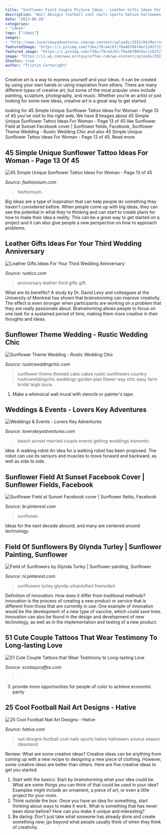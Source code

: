 ```yaml
---
title: "Sunflower Field Couple Picture Ideas - Leather Gifts Ideas For Your Third Wedding Anniversary"
description: "Nail designs football cool nails sports hative halloween source season ideastand"
date: "2023-06-28"
categories:
- "ideas"
tags: ["ideas"]
images:
- "http://www.loverskeyadventures.com/wp-content/uploads/2015/04/Married-Couple-Sunset-Picture-on-the-Beach.jpg"
featuredImage: "https://i.pinimg.com/736x/79/a4/67/79a46708f4ec1102f21fc13d1456e2b7--field-of-sunflowers-sunflower-print.jpg"
featured_image: "https://i.pinimg.com/736x/79/a4/67/79a46708f4ec1102f21fc13d1456e2b7--field-of-sunflowers-sunflower-print.jpg"
image: "https://i1.wp.com/www.ecstasycoffee.com/wp-content/uploads/2017/03/jamieselsewhere-coupletattoos.jpg?resize=750%2C644&amp;ssl=1"
ShowToc: true
author: "Tristin Cartwright"
---
```



Creative art is a way to express yourself and your ideas. It can be created by using your own hands or using inspiration from others. There are many different types of creative art, but some of the most popular ones include painting, sculpture, photography, and music. Whether you’re an artist or just looking for some new ideas, creative art is a great way to get started.

	

		
looking for 45 Simple Unique Sunflower Tattoo Ideas For Woman - Page 13 of 45 you've visit to the right web. We have 8 Images about 45 Simple Unique Sunflower Tattoo Ideas For Woman - Page 13 of 45 like Sunflower Field at Sunset Facebook cover | Sunflower fields, Facebook, Sunflower Theme Wedding - Rustic Wedding Chic and also 45 Simple Unique Sunflower Tattoo Ideas For Woman - Page 13 of 45. Read more:
		
    
## 45 Simple Unique Sunflower Tattoo Ideas For Woman - Page 13 Of 45

<img loading=lazy src="https://fashionsum.com/wp-content/uploads/2019/04/13-12.png" onerror="this.onerror=null;this.src='https://tse1.mm.bing.net/th?id=OIP.PeM1rB7yYGfMkIJUpHLmbAHaHo&amp;pid=15.1';" alt="45 Simple Unique Sunflower Tattoo Ideas For Woman - Page 13 of 45">

_Source: fashionsum.com_

>fashionsum. 

	

Big ideas are a type of inspiration that can help people do something they haven't considered before. When people come up with big ideas, they can see the potential in what they're thinking and can start to create plans for how to make their idea a reality. This can be a great way to get started on a project and it can also give people a new perspective on how to approach problems.

    
## Leather Gifts Ideas For Your Third Wedding Anniversary

<img loading=lazy src="https://cdn.shopify.com/s/files/1/1365/0957/articles/leather-bag-wedding-gifts_1024x1024_1024x1024_c39a544d-d2bb-45dd-b561-16ee8f191e2a_1024x1024.jpg?v=1503962071" onerror="this.onerror=null;this.src='https://tse4.mm.bing.net/th?id=OIP.9iPQyrhO5J-ogyb2QQJ5EAHaE7&amp;pid=15.1';" alt="Leather Gifts Ideas For Your Third Wedding Anniversary">

_Source: rustico.com_

>anniversary leather third gifts gift. 

	

What are its benefits?
A study by Dr. David Levy and colleagues at the University of Montreal has shown that brainstroming can improve creativity. The effect is even stronger when participants are working on a problem that they are really passionate about. Brainstroming allows people to focus on one task for a sustained period of time, making them more creative in their thoughts and ideas.

    
## Sunflower Theme Wedding - Rustic Wedding Chic

<img loading=lazy src="http://rusticweddingchic.com/wp-content/uploads/2012/05/Hahn_Davis_Laura_Leigh_Photo_611DAVISLauraLeighPhoto_low-590x887.jpg" onerror="this.onerror=null;this.src='https://tse1.mm.bing.net/th?id=OIP.B8iJPuTBIQAn56BBxCzpXwHaLI&amp;pid=15.1';" alt="Sunflower Theme Wedding - Rustic Wedding Chic">

_Source: rusticweddingchic.com_

>sunflower theme themed cake cakes rustic sunflowers country rusticweddingchic weddings garden plan flower way chic easy farm bridal leigh laura. 

	

1. Make a whimsical wall mural with stencils or painter's tape.

    
## Weddings &amp; Events - Lovers Key Adventures

<img loading=lazy src="http://www.loverskeyadventures.com/wp-content/uploads/2015/04/Married-Couple-Sunset-Picture-on-the-Beach.jpg" onerror="this.onerror=null;this.src='https://tse4.mm.bing.net/th?id=OIP.Giz7g3ueEd3L7WcUWCcbwAHaE8&amp;pid=15.1';" alt="Weddings &amp; Events - Lovers Key Adventures">

_Source: loverskeyadventures.com_

>beach sunset married couple events getting weddings tramonto. 

	

Idea: A walking robot
An idea for a walking robot has been proposed. The robot can use its sensors and muscles to move forward and backward, as well as side to side.

    
## Sunflower Field At Sunset Facebook Cover | Sunflower Fields, Facebook

<img loading=lazy src="https://i.pinimg.com/736x/48/a1/26/48a1268ea41b89c1e14251ccaa9b5e0d.jpg" onerror="this.onerror=null;this.src='https://tse1.mm.bing.net/th?id=OIP.L3NKPo8buM3eCYkLZbPD8gHaCv&amp;pid=15.1';" alt="Sunflower Field at Sunset Facebook cover | Sunflower fields, Facebook">

_Source: br.pinterest.com_

>sunflower. 

	

Ideas for the next decade abound, and many are centered around technology.

    
## Field Of Sunflowers By Glynda Turley | Sunflower Painting, Sunflower

<img loading=lazy src="https://i.pinimg.com/736x/79/a4/67/79a46708f4ec1102f21fc13d1456e2b7--field-of-sunflowers-sunflower-print.jpg" onerror="this.onerror=null;this.src='https://tse2.mm.bing.net/th?id=OIP.ZG-Bt4ll4j47yq8XULTGTgAAAA&amp;pid=15.1';" alt="Field of Sunflowers by Glynda Turley | Sunflower painting, Sunflower">

_Source: nl.pinterest.com_

>sunflowers turley glynda urbanloftart framedart. 

	

Definition of innovation: How does it differ from traditional methods?
Innovation is the process of creating a new product or service that is different from those that are currently in use. One example of innovation would be the development of a new type of vaccine, which could save lives. Innovation can also be found in the design and development of new technology, as well as in the implementation and testing of a new product.

    
## 51 Cute Couple Tattoos That Wear Testimony To Long-lasting Love

<img loading=lazy src="https://i1.wp.com/www.ecstasycoffee.com/wp-content/uploads/2017/03/jamieselsewhere-coupletattoos.jpg?resize=750%2C644&amp;ssl=1" onerror="this.onerror=null;this.src='https://tse2.mm.bing.net/th?id=OIP.9kT9OrPhynKMuL8DShZCGQHaGX&amp;pid=15.1';" alt="51 Cute Couple Tattoos that Wear Testimony to Long-lasting Love">

_Source: ecstasycoffee.com_

>. 

	

3. provide more opportunities for people of color to achieve economic parity

    
## 25 Cool Football Nail Art Designs - Hative

<img loading=lazy src="https://hative.com/wp-content/uploads/2014/11/football-nail-art-designs/2-cool-football-nail-art-designs.jpg" onerror="this.onerror=null;this.src='https://tse2.mm.bing.net/th?id=OIP.ORuXqxA1acfLRj9bQraWLQHaJ4&amp;pid=15.1';" alt="25 Cool Football Nail Art Designs - Hative">

_Source: hative.com_

>nail designs football cool nails sports hative halloween source season ideastand. 

	

Review: What are some creative ideas?
Creative ideas can be anything from coming up with a new recipe to designing a new piece of clothing. However, some creative ideas are better than others. Here are five creative ideas to get you started: 
1. Start with the basics: Start by brainstorming what your idea could be. What are some things you can think of that could be used in your idea? Examples might include an ornament, a piece of art, or even a little project for your room. 
2. Think outside the box: Once you have an idea for something, start thinking about ways to make it work. What is something that has never been done before? How can you make it unique and interesting? 
3. Be daring: Don’t just take what someone has already done and create something new; go beyond what people usually think of when they think of creativity.

